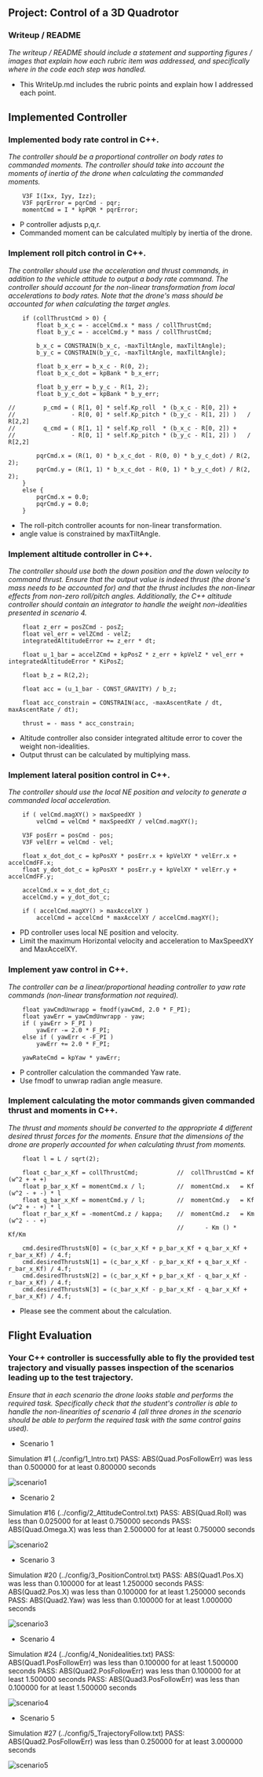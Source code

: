 ## Project: Control of a 3D Quadrotor

### Writeup / README

<p><em>
The writeup / README should include a statement
and supporting figures / images that explain how each rubric item was addressed,
and specifically where in the code each step was handled.
</em></p>

- This WriteUp.md includes the rubric points and explain how I addressed each point.

## Implemented Controller

### Implemented body rate control in C++.

<p><em>
The controller should be a proportional controller on body rates to commanded moments.
The controller should take into account the moments of inertia of the drone when calculating the commanded moments.
</em></p>

~~~
    V3F I(Ixx, Iyy, Izz);
    V3F pqrError = pqrCmd - pqr;
    momentCmd = I * kpPQR * pqrError;
~~~

- P controller adjusts p,q,r.
- Commanded moment can be calculated multiply by inertia of the drone.

### Implement roll pitch control in C++.

<p><em>
The controller should use the acceleration and thrust commands,
in addition to the vehicle attitude to output a body rate command.
The controller should account for the non-linear transformation from local accelerations to body rates.
Note that the drone's mass should be accounted for when calculating the target angles.
</em></p>

~~~
    if (collThrustCmd > 0) {
        float b_x_c = - accelCmd.x * mass / collThrustCmd;
        float b_y_c = - accelCmd.y * mass / collThrustCmd;

        b_x_c = CONSTRAIN(b_x_c, -maxTiltAngle, maxTiltAngle);
        b_y_c = CONSTRAIN(b_y_c, -maxTiltAngle, maxTiltAngle);

        float b_x_err = b_x_c - R(0, 2);
        float b_x_c_dot = kpBank * b_x_err;

        float b_y_err = b_y_c - R(1, 2);
        float b_y_c_dot = kpBank * b_y_err;

//        p_cmd = ( R[1, 0] * self.Kp_roll  * (b_x_c - R[0, 2]) +
//                - R[0, 0] * self.Kp_pitch * (b_y_c - R[1, 2]) )   / R[2,2]
//        q_cmd = ( R[1, 1] * self.Kp_roll  * (b_x_c - R[0, 2]) +
//                - R[0, 1] * self.Kp_pitch * (b_y_c - R[1, 2]) )   / R[2,2]

        pqrCmd.x = (R(1, 0) * b_x_c_dot - R(0, 0) * b_y_c_dot) / R(2, 2);
        pqrCmd.y = (R(1, 1) * b_x_c_dot - R(0, 1) * b_y_c_dot) / R(2, 2);
    }
    else {
        pqrCmd.x = 0.0;
        pqrCmd.y = 0.0;
    }
~~~

- The roll-pitch controller acounts for non-linear transformation.
- angle value is constrained by maxTiltAngle.

### Implement altitude controller in C++.

<p><em>
The controller should use both the down position and the down velocity to command thrust.
Ensure that the output value is indeed thrust (the drone's mass needs to be accounted for)
and that the thrust includes the non-linear effects from non-zero roll/pitch angles.
Additionally, the C++ altitude controller should contain
an integrator to handle the weight non-idealities presented in scenario 4.
</em></p>

~~~~
    float z_err = posZCmd - posZ;
    float vel_err = velZCmd - velZ;
    integratedAltitudeError += z_err * dt;

    float u_1_bar = accelZCmd + kpPosZ * z_err + kpVelZ * vel_err + integratedAltitudeError * KiPosZ;

    float b_z = R(2,2);

    float acc = (u_1_bar - CONST_GRAVITY) / b_z;

    float acc_constrain = CONSTRAIN(acc, -maxAscentRate / dt, maxAscentRate / dt);

    thrust = - mass * acc_constrain;
~~~~

- Altitude controller also consider integrated altitude error to cover the weight non-idealities.
- Output thrust can be calculated by multiplying mass.


### Implement lateral position control in C++.

<p><em>
The controller should use the local NE position and velocity to generate a commanded local acceleration.
</em></p>

~~~~
    if ( velCmd.magXY() > maxSpeedXY )
        velCmd = velCmd * maxSpeedXY / velCmd.magXY();

    V3F posErr = posCmd - pos;
    V3F velErr = velCmd - vel;

    float x_dot_dot_c = kpPosXY * posErr.x + kpVelXY * velErr.x + accelCmdFF.x;
    float y_dot_dot_c = kpPosXY * posErr.y + kpVelXY * velErr.y + accelCmdFF.y;

    accelCmd.x = x_dot_dot_c;
    accelCmd.y = y_dot_dot_c;

    if ( accelCmd.magXY() > maxAccelXY )
        accelCmd = accelCmd * maxAccelXY / accelCmd.magXY();
~~~~

- PD controller uses local NE position and velocity.
- Limit the maximum Horizontal velocity and acceleration to MaxSpeedXY and MaxAccelXY.

### Implement yaw control in C++.

<p><em>
The controller can be a linear/proportional heading controller to yaw rate commands (non-linear transformation not required).
</em></p>

~~~~
    float yawCmdUnwrapp = fmodf(yawCmd, 2.0 * F_PI);
    float yawErr = yawCmdUnwrapp - yaw;
    if ( yawErr > F_PI )
        yawErr -= 2.0 * F_PI;
    else if ( yawErr < -F_PI )
        yawErr += 2.0 * F_PI;

    yawRateCmd = kpYaw * yawErr;
~~~~

- P controller calculation the commanded Yaw rate.
- Use fmodf to unwrap radian angle measure.

### Implement calculating the motor commands given commanded thrust and moments in C++.

<p><em>
The thrust and moments should be converted to the appropriate 4 different desired thrust forces for the moments.
Ensure that the dimensions of the drone are properly accounted for when calculating thrust from moments.
</em></p>

~~~~
    float l = L / sqrt(2);

    float c_bar_x_Kf = collThrustCmd;           //  collThrustCmd = Kf (w^2 + + +)
    float p_bar_x_Kf = momentCmd.x / l;         //  momentCmd.x   = Kf (w^2 - + -) * l
    float q_bar_x_Kf = momentCmd.y / l;         //  momentCmd.y   = Kf (w^2 + - +) * l
    float r_bar_x_Kf = -momentCmd.z / kappa;    //  momentCmd.z   = Km (w^2 - - +)
                                                //      - Km () * Kf/Km

    cmd.desiredThrustsN[0] = (c_bar_x_Kf + p_bar_x_Kf + q_bar_x_Kf + r_bar_x_Kf) / 4.f;
    cmd.desiredThrustsN[1] = (c_bar_x_Kf - p_bar_x_Kf + q_bar_x_Kf - r_bar_x_Kf) / 4.f;
    cmd.desiredThrustsN[2] = (c_bar_x_Kf + p_bar_x_Kf - q_bar_x_Kf - r_bar_x_Kf) / 4.f;
    cmd.desiredThrustsN[3] = (c_bar_x_Kf - p_bar_x_Kf - q_bar_x_Kf + r_bar_x_Kf) / 4.f;
~~~~

- Please see the comment about the calculation.

## Flight Evaluation

### Your C++ controller is successfully able to fly the provided test trajectory and visually passes inspection of the scenarios leading up to the test trajectory.

<p><em>
Ensure that in each scenario the drone looks stable and performs the required task. Specifically check that the student's controller is able to handle the non-linearities of scenario 4 (all three drones in the scenario should be able to perform the required task with the same control gains used).
</em></p>

- Scenario 1

Simulation #1 (../config/1_Intro.txt)
PASS: ABS(Quad.PosFollowErr) was less than 0.500000 for at least 0.800000 seconds

![scenario1](./report/s1.gif)


- Scenario 2

Simulation #16 (../config/2_AttitudeControl.txt)
PASS: ABS(Quad.Roll) was less than 0.025000 for at least 0.750000 seconds
PASS: ABS(Quad.Omega.X) was less than 2.500000 for at least 0.750000 seconds

![scenario2](./report/s2.gif)

- Scenario 3


Simulation #20 (../config/3_PositionControl.txt)
PASS: ABS(Quad1.Pos.X) was less than 0.100000 for at least 1.250000 seconds
PASS: ABS(Quad2.Pos.X) was less than 0.100000 for at least 1.250000 seconds
PASS: ABS(Quad2.Yaw) was less than 0.100000 for at least 1.000000 seconds

![scenario3](./report/s3.gif)

- Scenario 4

Simulation #24 (../config/4_Nonidealities.txt)
PASS: ABS(Quad1.PosFollowErr) was less than 0.100000 for at least 1.500000 seconds
PASS: ABS(Quad2.PosFollowErr) was less than 0.100000 for at least 1.500000 seconds
PASS: ABS(Quad3.PosFollowErr) was less than 0.100000 for at least 1.500000 seconds

![scenario4](./report/s4.gif)

- Scenario 5

Simulation #27 (../config/5_TrajectoryFollow.txt)
PASS: ABS(Quad2.PosFollowErr) was less than 0.250000 for at least 3.000000 seconds

![scenario5](./report/s5.gif)

